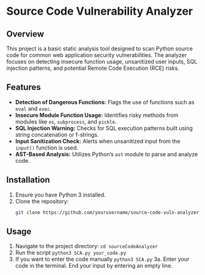 
# Source Code Vulnerability Analyzer

## Overview
This project is a basic static analysis tool designed to scan Python source code for common web application security vulnerabilities. The analyzer focuses on detecting insecure function usage, unsanitized user inputs, SQL injection patterns, and potential Remote Code Execution (RCE) risks.

## Features
- **Detection of Dangerous Functions:** Flags the use of functions such as `eval` and `exec`.
- **Insecure Module Function Usage:** Identifies risky methods from modules like `os`, `subprocess`, and `pickle`.
- **SQL Injection Warning:** Checks for SQL execution patterns built using string concatenation or f-strings.
- **Input Sanitization Check:** Alerts when unsanitized input from the `input()` function is used.
- **AST-Based Analysis:** Utilizes Python’s `ast` module to parse and analyze code.

## Installation
1. Ensure you have Python 3 installed.
2. Clone the repository:
   ```bash
   git clone https://github.com/yourusername/source-code-vuln-analyzer.git
## Usage
1. Navigate to the project directory: ```cd sourceCodeAnalyzer```
2. Run the script ```python3 SCA.py your_code.py```
3. If you want to enter the code manually ```python3 SCA.py```
   3a. Enter your code in the terminal. End your input by entering an empty line.
